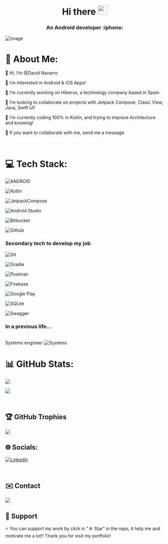 <h1 align="center"> Hi there <img src="https://raw.githubusercontent.com/Deiivid/Deiivid/master/icons/hi.gif" width="30px"></h1>

<h3 align="center">An Android developer  :iphone: </h3>


![image](https://raw.githubusercontent.com/Deiivid/Deiivid/master/icons/banner.jpg)



# 💫 About Me:

👋 Hi, I’m @David Navarro<br> 

👀 I’m interested in Android & iOS Apps!<br>

🔭 I’m currently working on Hiberus, a technology company based in Spain<br>

👯 I’m looking to collaborate on projects with Jetpack Compose, Clasic View, Java, Swift UI!<br>

🌱 I’m currently coding 100% in Kotlin, and trying to improve Architecture and knowing!<br> 

💬 If you want to collaborate with me, send me a message<br>

<br>


# 💻 Tech Stack:

![ANDROID](https://img.shields.io/badge/android-%2320232a.svg?style=for-the-badge&logo=android&logoColor=%a4c639)

![Kotlin](https://img.shields.io/badge/kotlin-%237F52FF.svg?style=for-the-badge&logo=kotlin&logoColor=white)

![JetpackCompose](https://img.shields.io/badge/JetpackCompose-4285F4?style=for-the-badge&logo=jetpackcompose&logoColor=white&labelColor=4285F4)

![Android Studio](https://img.shields.io/static/v1?style=for-the-badge&message=Android+Studio&color=0e2e1d&logo=Android+Studio&logoColor=3DDC84&label=)

![Bitbucket](https://img.shields.io/badge/bitbucket-%230047B3.svg?style=for-the-badge&logo=bitbucket&logoColor=white)

![Github](https://img.shields.io/badge/github-%2320232a.svg?style=for-the-badge&logo=github&logoColor=white)


### Secondary tech to develop my job
![Git](https://img.shields.io/static/v1?style=for-the-badge&message=Git&color=F05032&logo=Git&logoColor=FFFFFF&label=)

![Gradle](https://img.shields.io/static/v1?style=for-the-badge&message=Gradle&color=02303A&logo=Gradle&logoColor=FFFFFF&label=)

![Postman](https://img.shields.io/badge/Postman-FF6C37?style=for-the-badge&logo=postman&logoColor=white)

![Firebase](https://img.shields.io/static/v1?style=for-the-badge&message=Firebase&color=302000&logo=Firebase&logoColor=e09200&label=)

![Google Play](https://img.shields.io/static/v1?style=for-the-badge&message=Play+Console&color=1c1c1c&logo=Google+Play&logoColor=808080&label=)

![SQLite](https://img.shields.io/badge/sqlite-%2307405e.svg?style=for-the-badge&logo=sqlite&logoColor=white)

![Swagger](https://img.shields.io/badge/-Swagger-%23Clojure?style=for-the-badge&logo=swagger&logoColor=white)


### In a previous life...
<br>Systems engineer ![Systems](https://img.shields.io/static/v1?style=for-the-badge&message=systems&color=F05032&logo=System&logoColor=FFFFFF&label=) </br>

# 📊 GitHub Stats:

![](https://github-readme-stats.vercel.app/api?username=Deiivid&theme=radical&hide_border=true&include_all_commits=true&count_private=true)

![](https://github-readme-streak-stats.herokuapp.com/?user=Deiivid&theme=radical&hide_border=true)<br/>

<br>


## 🏆 GitHub Trophies

![](https://github-profile-trophy.vercel.app/?username=Deiivid&theme=radical&no-frame=true&no-bg=true&margin-w=4)


## 🌐 Socials:

[![LinkedIn](https://img.shields.io/badge/linkedin-%230077B5.svg?style=for-the-badge&logo=linkedin&logoColor=white)](https://linkedin.com/in/david-navarro-moreno)

<br>


## ✉️ Contact

<a href="mailto:davidnavarrom3@gmail.com"><img src="https://img.shields.io/badge/Gmail-D14836?style=for-the-badge&logo=gmail&logoColor=white"></a>


## 🚀 Support

⭐️ You can support my work by click in "☆ Star" in the repo, it help me and motivate me a lot!! Thank you for visit my portfolio!
